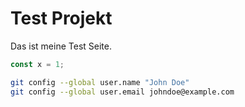 # Test Projekt

Das ist meine Test Seite.

```javascript
const x = 1;
```

```bash
git config --global user.name "John Doe"
git config --global user.email johndoe@example.com
```
